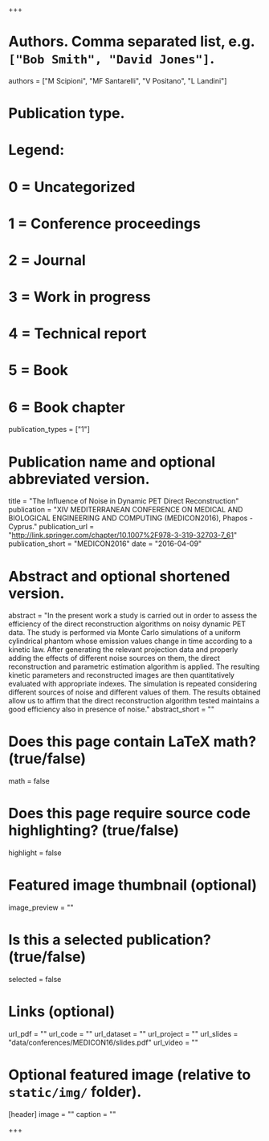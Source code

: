 +++

# Authors. Comma separated list, e.g. `["Bob Smith", "David Jones"]`.
authors = ["M Scipioni", "MF Santarelli", "V Positano", "L Landini"]

# Publication type.
# Legend:
# 0 = Uncategorized
# 1 = Conference proceedings
# 2 = Journal
# 3 = Work in progress
# 4 = Technical report
# 5 = Book
# 6 = Book chapter
publication_types = ["1"]

# Publication name and optional abbreviated version.
title = "The Influence of Noise in Dynamic PET Direct Reconstruction"
publication = "XIV MEDITERRANEAN CONFERENCE ON MEDICAL AND BIOLOGICAL ENGINEERING AND COMPUTING (MEDICON2016), Phapos - Cyprus."
publication_url = "http://link.springer.com/chapter/10.1007%2F978-3-319-32703-7_61"
publication_short = "MEDICON2016"
date = "2016-04-09"

# Abstract and optional shortened version.
abstract = "In the present work a study is carried out in order to assess the efficiency of the direct reconstruction algorithms on noisy dynamic PET data. The study is performed via Monte Carlo simulations of a uniform cylindrical phantom whose emission values change in time according to a kinetic law. After generating the relevant projection data and properly adding the effects of different noise sources on them, the direct reconstruction and parametric estimation algorithm is applied. The resulting kinetic parameters and reconstructed images are then quantitatively evaluated with appropriate indexes. The simulation is repeated considering different sources of noise and different values of them. The results obtained allow us to affirm that the direct reconstruction algorithm tested maintains a good efficiency also in presence of noise."
abstract_short = ""

# Does this page contain LaTeX math? (true/false)
math = false

# Does this page require source code highlighting? (true/false)
highlight = false

# Featured image thumbnail (optional)
image_preview = ""

# Is this a selected publication? (true/false)
selected = false

# Links (optional)
url_pdf = ""
url_code = ""
url_dataset = ""
url_project = ""
url_slides = "data/conferences/MEDICON16/slides.pdf"
url_video = ""

# Optional featured image (relative to `static/img/` folder).
[header]
image = ""
caption = ""

+++
